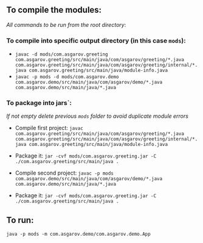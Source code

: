 ## To compile the modules:

*All commands to be run from the root directory*:

### To compile into specific output directory (in this case `mods`):

 - `javac -d mods/com.asgarov.greeting com.asgarov.greeting/src/main/java/com/asgarov/greeting/*.java com.asgarov.greeting/src/main/java/com/asgarov/greeting/internal/*.java com.asgarov.greeting/src/main/java/module-info.java`
 - `javac -p mods -d mods/com.asgarov.demo com.asgarov.demo/src/main/java/com/asgarov/demo/*.java com.asgarov.demo/src/main/java/*.java`

### To package into jars`:
*If not empty delete previous `mods` folder to avoid duplicate module errors*

 - Compile first project: `javac com.asgarov.greeting/src/main/java/com/asgarov/greeting/*.java com.asgarov.greeting/src/main/java/com/asgarov/greeting/internal/*.java com.asgarov.greeting/src/main/java/module-info.java`
 - Package it: `jar -cvf mods/com.asgarov.greeting.jar -C ./com.asgarov.greeting/src/main/java .`

 - Compile second project: `javac -p mods com.asgarov.demo/src/main/java/com/asgarov/demo/*.java com.asgarov.demo/src/main/java/*.java`
 - Package it: `jar -cvf mods/com.asgarov.greeting.jar -C ./com.asgarov.greeting/src/main/java .`


## To run:
 `java -p mods -m com.asgarov.demo/com.asgarov.demo.App`